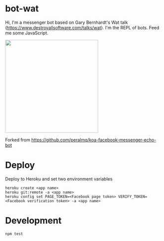 # bot-wat
Hi, I'm a messenger bot based on Gary Bernhardt's Wat talk (https://www.destroyallsoftware.com/talks/wat). I'm the REPL of bots. Feed me some JavaScript.

<img src="https://cloud.githubusercontent.com/assets/238536/14621056/86368f38-05c0-11e6-8094-5c0c37d04031.png" width="300">

Forked from https://github.com/peralmq/koa-facebook-messenger-echo-bot

# Deploy
Deploy to Heroku and set two environment variables
```
heroku create <app name>
heroku git:remote -a <app name>
heroku config set PAGE_TOKEN=<Facebook page token> VERIFY_TOKEN=<Facebook verification token> -a <app name>
```

# Development
`npm test`
